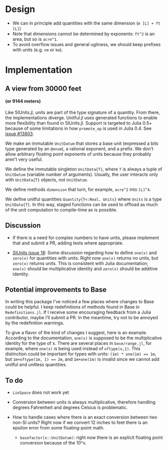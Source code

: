 # Design

- We can in principle add quantities with the same dimension (`m [L] + ft [L]`)
- Note that dimensions cannot be determined by exponents: `ft^2` is an area, but so is `acre^1`.
- To avoid overflow issues and general ugliness, we should keep prefixes with units (e.g. `nm` or `km`).

# Implementation

## A view from 30000 feet
#### (or 9144 meters)

Like SIUnits.jl, units are part of the type signature of a quantity. From there,
the implementations diverge. Unitful.jl uses generated functions to enable more
flexibility than found in SIUnits.jl. Support is targeted to Julia 0.5+
because of some limitations in how `promote_op` is used in Julia 0.4. See
[issue #13803](https://github.com/julialang/Julia/issues/13803).

We make an immutable `UnitDatum` that stores a base unit (expressed a bits type
generated by an `@enum`), a rational exponent, and a prefix. We don't allow
arbitrary floating point exponents of units because they probably aren't very useful.

We define the immutable singleton `UnitData{T}`, where `T` is always a tuple
of `UnitDatum` (variable number of arguments). Usually, the user interacts
only with `UnitData{T}` objects, not `UnitDatum`.

We define methods `dimension` that turn, for example, `acre^2` into `[L]^4`.

We define unitful quantities `Quantity{T<:Real, Units}` where `Units` is
a type `UnitData{T}`. In this way, staged functions can be used to offload
as much of the unit computation to compile-time as is possible.

## Discussion

- If there is a need for complex numbers to have units, please implement that
and submit a PR, adding tests where appropriate.

- [SIUnits issue 18](https://github.com/Keno/SIUnits.jl/issues/18): Some discussion
regarding how to define `one(x)` and `zero(x)` for quantities with units. Right now
`one(x)` returns no units, but `zero(x)` returns units. This is consistent with
Julia documentation; `one(x)` should be multiplicative identity and `zero(x)`
should be additive identity.

## Potential improvements to Base

In writing this package I’ve noticed a few places where changes to Base could be helpful. I keep redefinitions of methods found in Base in `Redefinitions.jl`. If I receive some encouraging feedback from a Julia contributor, maybe I’ll submit a PR. In the meantime, try not to be annoyed by the redefinition warnings.

To give a flavor of the kind of changes I suggest, here is an example.
According to the documentation, `one(x)` is supposed to be the multiplicative identity for the type of x. There are several places in `base/range.jl`, for example, where `one(x)` is being used instead of `oftype(x,1)`. This distinction could be important for types with units:
`(1m) * one(1m) == 1m`, but `1m+oftype(1m, 1) == 2m`, and `1m+one(1m)` is invalid
since we cannot add unitful and unitless quantities.

## To do

- `LinSpace` does not work yet

- Conversion between units is always multiplicative, therefore handling
degrees Fahrenheit and degrees Celsius is problematic.

- How to handle cases where there is an exact conversion between two
non-SI units? Right now if we convert 12 inches to feet there is an epsilon
error from some floating-point math.

  - `basefactor(x::UnitDatum)`: right now there is an explicit floating point
  conversion because of the 10^x.
